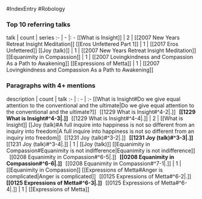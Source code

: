 #IndexEntry #Robology

### Top 10 referring talks
talk | count | series
:- | - |: -
[[What is Insight]] | 2 | [[2007 New Years Retreat Insight Meditation]]
[[Eros Unfettered Part 1]] | 1 | [[2017 Eros Unfettered]]
[[Joy (talk)]] | 1 | [[2007 New Years Retreat Insight Meditation]]
[[Equanimity in Compassion]] | 1 | [[2007 Lovingkindness and Compassion As a Path to Awakening]]
[[Expressions of Metta]] | 1 | [[2007 Lovingkindness and Compassion As a Path to Awakening]]

### Paragraphs with 4+ mentions
description | count | talk
:- | : - | :-
[[What is Insight#Do we give equal attention to the conventional and the ultimate\|Do we give equal attention to the conventional and the ultimate?]] &nbsp;&nbsp;[[1229 What is Insight#^4-2\|.]] &nbsp; **[[1229 What is Insight#^4-3\|.]]** &nbsp; [[1229 What is Insight#^4-4\|.]] | 2 | [[What is Insight]]
[[Joy (talk)#A full inquire into happiness is not so different from an inquiry into freedom\|A full inquire into happiness is not so different from an inquiry into freedom]] &nbsp;&nbsp;[[1231 Joy (talk)#^3-2\|.]] &nbsp; **[[1231 Joy (talk)#^3-3\|.]]** &nbsp; [[1231 Joy (talk)#^3-4\|.]] | 1 | [[Joy (talk)]]
[[Equanimity in Compassion#Equanimity is not indifference\|Equanimity is not indifference]] &nbsp;&nbsp;[[0208 Equanimity in Compassion#^6-5\|.]] &nbsp; **[[0208 Equanimity in Compassion#^6-6\|.]]** &nbsp; [[0208 Equanimity in Compassion#^7-1\|.]] | 1 | [[Equanimity in Compassion]]
[[Expressions of Metta#Anger is complicated\|Anger is complicated]] &nbsp;&nbsp;[[0125 Expressions of Metta#^6-2\|.]] &nbsp; **[[0125 Expressions of Metta#^6-3\|.]]** &nbsp; [[0125 Expressions of Metta#^6-4\|.]] | 1 | [[Expressions of Metta]]

